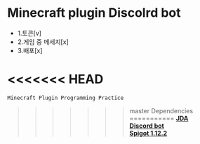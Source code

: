 
Minecraft plugin Discolrd bot
===============================
* 1.토큰[v]
 * 2.게임 중 메세지[x]
  * 3.배포[x]

<<<<<<< HEAD
=======
```
Minecraft Plugin Programming Practice
```

>>>>>>> master
Dependencies
===========
  [**JDA**<br>](https://github.com/DV8FromTheWorld/JDA)
[**Discord bot**<br>](https://discordapp.com/developers/applications/bots) 
[**Spigot 1.12.2**<br>](https://getbukkit.org/get/Fpt2yFn7HRTrot5uE1b8NFWtpQlYITgK)

